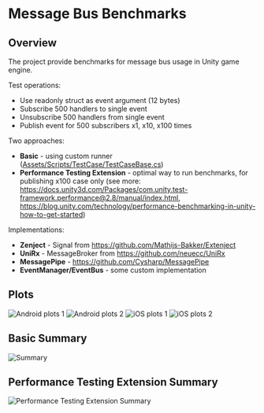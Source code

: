 # Message Bus Benchmarks

## Overview

The project provide benchmarks for message bus usage in Unity game engine.

Test operations:
- Use readonly struct as event argument (12 bytes)
- Subscribe 500 handlers to single event
- Unsubscribe 500 handlers from single event
- Publish event for 500 subscribers x1, x10, x100 times

Two approaches:
- **Basic** - using custom runner ([Assets/Scripts/TestCase/TestCaseBase.cs](Assets/Scripts/TestCase/TestCaseBase.cs))
- **Performance Testing Extension** - optimal way to run benchmarks, for publishing x100 case only (see more: https://docs.unity3d.com/Packages/com.unity.test-framework.performance@2.8/manual/index.html, https://blog.unity.com/technology/performance-benchmarking-in-unity-how-to-get-started)

Implementations: 
- **Zenject** - Signal from https://github.com/Mathijs-Bakker/Extenject
- **UniRx** - MessageBroker from https://github.com/neuecc/UniRx
- **MessagePipe** - https://github.com/Cysharp/MessagePipe
- **EventManager/EventBus** - some custom implementation

## Plots

![Android plots 1](Images/AndroidPlots1.png)
![Android plots 2](Images/AndroidPlots2.png)
![iOS plots 1](Images/iOSPlots1.png)
![iOS plots 2](Images/iOSPlots2.png)

## Basic Summary
![Summary](Images/Summary.png)

## Performance Testing Extension Summary
![Performance Testing Extension Summary](Images/PerformanceTestingExtensionSummary.png)
